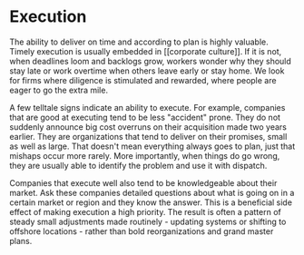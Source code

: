 # Execution
The ability to deliver on time and according to plan is highly valuable. Timely execution is usually embedded in [[corporate culture]]. If it is not, when deadlines loom and backlogs grow, workers wonder why they should stay late or work overtime when others leave early or stay home. We look for firms where diligence is stimulated and rewarded, where people are eager to go the extra mile.

A few telltale signs indicate an ability to execute. For example, companies that are good at executing tend to be less "accident" prone. They do not suddenly announce big cost overruns on their acquisition made two years earlier. They are organizations that tend to deliver on their promises, small as well as large. That doesn't mean everything always goes to plan, just that mishaps occur more rarely. More importantly, when things do go wrong, they are usually able to identify the problem and use it with dispatch. 

Companies that execute well also tend to be knowledgeable about their market. Ask these companies detailed questions about what is going on in a certain market or region and they know the answer. This is a beneficial side effect of making execution a high priority. The result is often a pattern of steady small adjustments made routinely - updating systems or shifting to offshore locations - rather than bold reorganizations and grand master plans.